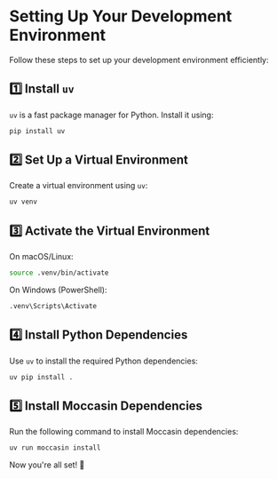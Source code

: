 
# Setting Up Your Development Environment  

Follow these steps to set up your development environment efficiently:  

## 1️⃣ Install `uv`  
`uv` is a fast package manager for Python. Install it using:  
```sh
pip install uv
```

## 2️⃣ Set Up a Virtual Environment  
Create a virtual environment using `uv`:  
```sh
uv venv
```

## 3️⃣ Activate the Virtual Environment  
On macOS/Linux:  
```sh
source .venv/bin/activate
```
On Windows (PowerShell):  
```sh
.venv\Scripts\Activate
```

## 4️⃣ Install Python Dependencies  
Use `uv` to install the required Python dependencies:  
```sh
uv pip install .
```

## 5️⃣ Install Moccasin Dependencies  
Run the following command to install Moccasin dependencies:  
```sh
uv run moccasin install
```

Now you're all set! 🚀

